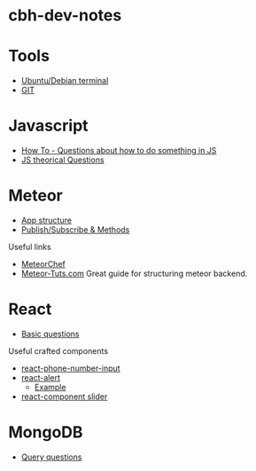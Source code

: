 # cbh-dev-notes

# Tools

* [Ubuntu/Debian terminal](tools/ubuntu-terminal.md)
* [GIT](tools/git.md)

# Javascript

* [How To - Questions about how to do something in JS](/javascript/how-to.md)
* [JS theorical Questions](/javascript/js-theorical-questions.md)

# Meteor

* [App structure](/meteor/app-structure.md)
* [Publish/Subscribe & Methods](/meteor/pub-sub-methods.md)

Useful links

* [MeteorChef](https://themeteorchef.com/tutorials/) 
* [Meteor-Tuts.com](http://www.meteor-tuts.com/chapters/3/intro.html) Great guide for structuring meteor backend.

# React

* [Basic questions](react/basic-questions.md)

Useful crafted components

* [react-phone-number-input](https://github.com/catamphetamine/react-phone-number-input)
* [react-alert](https://github.com/schiehll/react-alert) 
  * [Example](react/alert-react-example.md)
* [react-component slider](https://github.com/react-component/slider/)

# MongoDB

* [Query questions](mongodb/query-questions.md)
